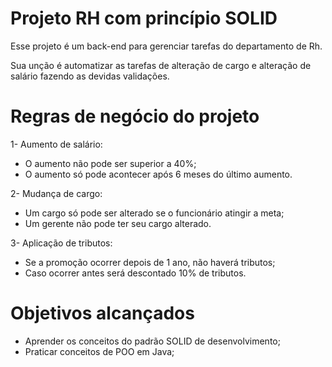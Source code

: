# Projeto RH com princípio SOLID

Esse projeto é um back-end para gerenciar tarefas do departamento de Rh.

Sua unção é automatizar as tarefas de alteração de cargo e alteração de salário fazendo as devidas validações.

# Regras de negócio do projeto

1- Aumento de salário:
- O aumento não pode ser superior a 40%;
- O aumento só pode acontecer após 6 meses do último aumento.

2- Mudança de cargo:
- Um cargo só pode ser alterado se o funcionário atingir a meta;
- Um gerente não pode ter seu cargo alterado.

3- Aplicação de tributos:
- Se a promoção ocorrer depois de 1 ano, não haverá tributos;
- Caso ocorrer antes será descontado 10% de tributos.

# Objetivos alcançados

- Aprender os conceitos do padrão SOLID de desenvolvimento;
- Praticar conceitos de POO em Java;